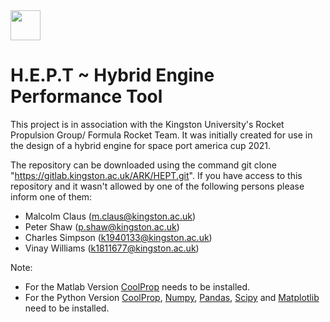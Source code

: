 <img src="https://d68b3152cf5d08c2f050-97c828cc9502c69ac5af7576c62d48d6.ssl.cf3.rackcdn.com/includes/img/site-cms/Kingston_University_London_logo_320-desktop-black.png" width="48">

# H.E.P.T ~ Hybrid Engine Performance Tool  

This project is in association with the Kingston University's Rocket Propulsion Group/ Formula Rocket Team. It was initially created for use in the design of a hybrid engine for space port america cup 2021. 

The repository can be downloaded using the command git clone "https://gitlab.kingston.ac.uk/ARK/HEPT.git". If you have access to this repository and it wasn't allowed by one of the following persons please inform one of them:

* Malcolm Claus (m.claus@kingston.ac.uk)
* Peter Shaw (p.shaw@kingston.ac.uk) 
* Charles Simpson (k1940133@kingston.ac.uk)
* Vinay Williams (k1811677@kingston.ac.uk) 

Note: 
* For the Matlab Version [CoolProp](http://www.coolprop.org) needs to be installed.
* For the Python Version [CoolProp](http://www.coolprop.org), [Numpy](https://numpy.org), [Pandas](https://pandas.pydata.org), [Scipy](https://www.scipy.org) and [Matplotlib](https://matplotlib.org) need to be installed.

